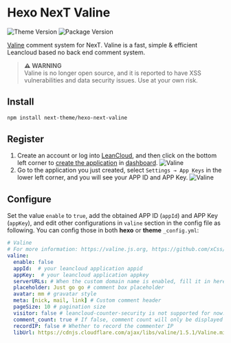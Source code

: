 # Hexo NexT Valine

![Theme Version](https://img.shields.io/badge/NexT-v8.2.0+-blue?style=flat-square)
![Package Version](https://img.shields.io/github/package-json/v/next-theme/hexo-next-valine?style=flat-square)

[Valine](https://github.com/xCss/Valine) comment system for NexT. Valine is a fast, simple & efficient Leancloud based no back end comment system.

> **⚠️ WARNING**  
> Valine is no longer open source, and it is reported to have XSS vulnerabilities and data security issues. Use at your own risk.

## Install

```bash
npm install next-theme/hexo-next-valine
```

## Register

1. Create an account or log into [LeanCloud](https://www.leancloud.cn/dashboard/login.html#/signin), and then click on the bottom left corner to [create the application](https://www.leancloud.cn/dashboard/applist.html#/newapp) in [dashboard](https://www.leancloud.cn/dashboard/applist.html#/apps).
    ![Valine](https://theme-next.js.org/images/valine-1.png)
2. Go to the application you just created, select `Settings → App Keys` in the lower left corner, and you will see your APP ID and APP Key.
    ![Valine](https://theme-next.js.org/images/valine-2.png)

## Configure

Set the value `enable` to `true`, add the obtained APP ID (`appId`) and APP Key (`appKey`), and edit other configurations in `valine` section in the config file as following. You can config those in both **hexo** or **theme** `_config.yml`:

```yml next/_config.yml
# Valine
# For more information: https://valine.js.org, https://github.com/xCss/Valine
valine:
  enable: false
  appId:  # your leancloud application appid
  appKey:  # your leancloud application appkey
  serverURLs: # When the custom domain name is enabled, fill it in here
  placeholder: Just go go # comment box placeholder
  avatar: mm # gravatar style
  meta: [nick, mail, link] # Custom comment header
  pageSize: 10 # pagination size
  visitor: false # leancloud-counter-security is not supported for now. When visitor is set to be true, appid and appkey are recommended to be the same as leancloud_visitors' for counter compatibility. Article reading statistic https://valine.js.org/visitor.html
  comment_count: true # If false, comment count will only be displayed in post page, not in home page
  recordIP: false # Whether to record the commenter IP
  libUrl: https://cdnjs.cloudflare.com/ajax/libs/valine/1.5.1/Valine.min.js # Valine.min.js file URL in CDN (or local path)
```
